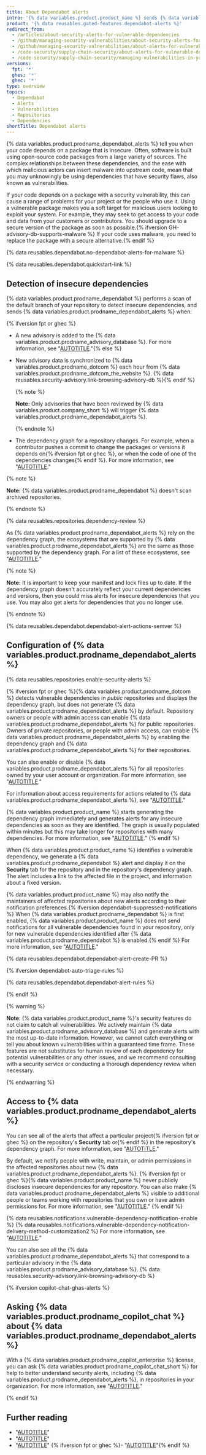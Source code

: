 ```yaml
---
title: About Dependabot alerts
intro: '{% data variables.product.product_name %} sends {% data variables.product.prodname_dependabot_alerts %} when we detect that your repository uses a vulnerable dependency.'
product: '{% data reusables.gated-features.dependabot-alerts %}'
redirect_from:
  - /articles/about-security-alerts-for-vulnerable-dependencies
  - /github/managing-security-vulnerabilities/about-security-alerts-for-vulnerable-dependencies
  - /github/managing-security-vulnerabilities/about-alerts-for-vulnerable-dependencies
  - /code-security/supply-chain-security/about-alerts-for-vulnerable-dependencies
  - /code-security/supply-chain-security/managing-vulnerabilities-in-your-projects-dependencies/about-alerts-for-vulnerable-dependencies
versions:
  fpt: '*'
  ghes: '*'
  ghec: '*'
type: overview
topics:
  - Dependabot
  - Alerts
  - Vulnerabilities
  - Repositories
  - Dependencies
shortTitle: Dependabot alerts
---
```

<!--Marketing-LINK: From /features/security/software-supply-chain page "About alerts for vulnerable dependencies ".-->

{% data variables.product.prodname_dependabot_alerts %} tell you when your code depends on a package that is insecure. Often, software is built using open-source code packages from a large variety of sources. The complex relationships between these dependencies, and the ease with which malicious actors can insert malware into upstream code, mean that you may unknowingly be using dependencies that have security flaws, also known as vulnerabilities.

If your code depends on a package with a security vulnerability, this can cause a range of problems for your project or the people who use it. Using a vulnerable package makes you a soft target for malicious users looking to exploit your system. For example, they may seek to get access to your code and data from your customers or contributors. You should upgrade to a secure version of the package as soon as possible.{% ifversion GH-advisory-db-supports-malware %} If your code uses malware, you need to replace the package with a secure alternative.{% endif %}

{% data reusables.dependabot.no-dependabot-alerts-for-malware %}

{% data reusables.dependabot.quickstart-link %}

## Detection of insecure dependencies

{% data variables.product.prodname_dependabot %} performs a scan of the default branch of your repository to detect insecure dependencies, and sends {% data variables.product.prodname_dependabot_alerts %} when:

{% ifversion fpt or ghec %}
* A new advisory is added to the {% data variables.product.prodname_advisory_database %}. For more information, see "[AUTOTITLE](/code-security/security-advisories/working-with-global-security-advisories-from-the-github-advisory-database/browsing-security-advisories-in-the-github-advisory-database)."{% else %}

* New advisory data is synchronized to {% data variables.product.prodname_dotcom %} each hour from {% data variables.product.prodname_dotcom_the_website %}. {% data reusables.security-advisory.link-browsing-advisory-db %}{% endif %}

  {% note %}

  **Note:** Only advisories that have been reviewed by {% data variables.product.company_short %} will trigger {% data variables.product.prodname_dependabot_alerts %}.

  {% endnote %}
* The dependency graph for a repository changes. For example, when a contributor pushes a commit to change the packages or versions it depends on{% ifversion fpt or ghec %}, or when the code of one of the dependencies changes{% endif %}. For more information, see "[AUTOTITLE](/code-security/supply-chain-security/understanding-your-software-supply-chain/about-the-dependency-graph)."

{% note %}

**Note:** {% data variables.product.prodname_dependabot %} doesn't scan archived repositories.

{% endnote %}

{% data reusables.repositories.dependency-review %}

As {% data variables.product.prodname_dependabot_alerts %} rely on the dependency graph, the ecosystems that are supported by {% data variables.product.prodname_dependabot_alerts %} are the same as those supported by the dependency graph. For a list of these ecosystems, see "[AUTOTITLE](/code-security/dependabot/ecosystems-supported-by-dependabot/dependency-graph-supported-package-ecosystems#supported-package-ecosystems)."

{% note %}

**Note:** It is important to keep your manifest and lock files up to date. If the dependency graph doesn't accurately reflect your current dependencies and versions, then you could miss alerts for insecure dependencies that you use. You may also get alerts for dependencies that you no longer use.

{% endnote %}

{% data reusables.dependabot.dependabot-alert-actions-semver %}

## Configuration of {% data variables.product.prodname_dependabot_alerts %}

{% data reusables.repositories.enable-security-alerts %}

{% ifversion fpt or ghec %}{% data variables.product.prodname_dotcom %} detects vulnerable dependencies in _public_ repositories and displays the dependency graph, but does not generate {% data variables.product.prodname_dependabot_alerts %} by default. Repository owners or people with admin access can enable {% data variables.product.prodname_dependabot_alerts %} for public repositories. Owners of private repositories, or people with admin access, can enable {% data variables.product.prodname_dependabot_alerts %} by enabling the dependency graph and {% data variables.product.prodname_dependabot_alerts %} for their repositories.

You can also enable or disable {% data variables.product.prodname_dependabot_alerts %} for all repositories owned by your user account or organization. For more information, see "[AUTOTITLE](/code-security/dependabot/dependabot-alerts/configuring-dependabot-alerts)."

For information about access requirements for actions related to {% data variables.product.prodname_dependabot_alerts %}, see "[AUTOTITLE](/organizations/managing-user-access-to-your-organizations-repositories/managing-repository-roles/repository-roles-for-an-organization#access-requirements-for-security-features)."

{% data variables.product.product_name %} starts generating the dependency graph immediately and generates alerts for any insecure dependencies as soon as they are identified. The graph is usually populated within minutes but this may take longer for repositories with many dependencies. For more information, see "[AUTOTITLE](/repositories/managing-your-repositorys-settings-and-features/enabling-features-for-your-repository/managing-security-and-analysis-settings-for-your-repository#enabling-or-disabling-security-and-analysis-features-for-private-repositories)."
{% endif %}

When {% data variables.product.product_name %} identifies a vulnerable dependency, we generate a {% data variables.product.prodname_dependabot %} alert and display it on the **Security** tab for the repository and in the repository's dependency graph. The alert includes a link to the affected file in the project, and information about a fixed version.

{% data variables.product.product_name %} may also notify the maintainers of affected repositories about new alerts according to their notification preferences.{% ifversion dependabot-suppressed-notifications %} When {% data variables.product.prodname_dependabot %} is first enabled, {% data variables.product.product_name %} does not send notifications for all vulnerable dependencies found in your repository, only for new vulnerable dependencies identified after {% data variables.product.prodname_dependabot %} is enabled.{% endif %} For more information, see "[AUTOTITLE](/code-security/dependabot/dependabot-alerts/configuring-notifications-for-dependabot-alerts)."

{% data reusables.dependabot.dependabot-alert-create-PR %}

{% ifversion dependabot-auto-triage-rules %}

{% data reusables.dependabot.dependabot-alert-rules %}

{% endif %}

{% warning %}

**Note**: {% data variables.product.product_name %}'s security features do not claim to catch all vulnerabilities. We actively maintain {% data variables.product.prodname_advisory_database %} and generate alerts with the most up-to-date information. However, we cannot catch everything or tell you about known vulnerabilities within a guaranteed time frame. These features are not substitutes for human review of each dependency for potential vulnerabilities or any other issues, and we recommend consulting with a security service or conducting a thorough dependency review when necessary.

{% endwarning %}

## Access to  {% data variables.product.prodname_dependabot_alerts %}

You can see all of the alerts that affect a particular project{% ifversion fpt or ghec %} on the repository's **Security** tab or{% endif %} in the repository's dependency graph. For more information, see "[AUTOTITLE](/code-security/dependabot/dependabot-alerts/viewing-and-updating-dependabot-alerts)."

By default, we notify people with write, maintain, or admin permissions in the affected repositories about new {% data variables.product.prodname_dependabot_alerts %}. {% ifversion fpt or ghec %}{% data variables.product.product_name %} never publicly discloses insecure dependencies for any repository. You can also make {% data variables.product.prodname_dependabot_alerts %} visible to additional people or teams working with repositories that you own or have admin permissions for. For more information, see "[AUTOTITLE](/repositories/managing-your-repositorys-settings-and-features/enabling-features-for-your-repository/managing-security-and-analysis-settings-for-your-repository#granting-access-to-security-alerts)."
{% endif %}

{% data reusables.notifications.vulnerable-dependency-notification-enable %}
{% data reusables.notifications.vulnerable-dependency-notification-delivery-method-customization2 %} For more information, see "[AUTOTITLE](/code-security/dependabot/dependabot-alerts/configuring-notifications-for-dependabot-alerts)."

You can also see all the {% data variables.product.prodname_dependabot_alerts %} that correspond to a particular advisory in the {% data variables.product.prodname_advisory_database %}. {% data reusables.security-advisory.link-browsing-advisory-db %}

{% ifversion copilot-chat-ghas-alerts %}

## Asking {% data variables.product.prodname_copilot_chat %} about {% data variables.product.prodname_dependabot_alerts %}

With a {% data variables.product.prodname_copilot_enterprise %} license, you can ask {% data variables.product.prodname_copilot_chat_short %} for help to better understand security alerts, including {% data variables.product.prodname_dependabot_alerts %}, in repositories in your organization. For more information, see "[AUTOTITLE](/copilot/using-github-copilot/asking-github-copilot-questions-in-githubcom#asking-questions-about-alerts-from-github-advanced-security-features)."

{% endif %}

## Further reading

* "[AUTOTITLE](/code-security/dependabot/dependabot-security-updates/about-dependabot-security-updates)"
* "[AUTOTITLE](/code-security/dependabot/dependabot-alerts/viewing-and-updating-dependabot-alerts)"
* "[AUTOTITLE](/code-security/getting-started/auditing-security-alerts)"
{% ifversion fpt or ghec %}- "[AUTOTITLE](/get-started/privacy-on-github)"{% endif %}

